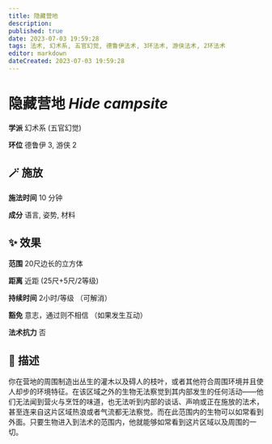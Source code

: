 ```yaml
---
title: 隐藏营地
description: 
published: true
date: 2023-07-03 19:59:28
tags: 法术, 幻术系, 五官幻觉, 德鲁伊法术, 3环法术, 游侠法术, 2环法术
editor: markdown
dateCreated: 2023-07-03 19:59:28
---
```


# **隐藏营地** *Hide campsite*

**学派** 幻术系 (五官幻觉) 

**环位** 德鲁伊 3, 游侠 2

## 🪄 施放

**施法时间** 10 分钟

**成分** 语言, 姿势, 材料

## ✨ 效果  

**范围** 20尺边长的立方体

**距离** 近距 (25尺+5尺/2等级)  

**持续时间** 2小时/等级 （可解消） 

**豁免** 意志，通过则不相信 （如果发生互动）

**法术抗力** 否

## 📖 描述

你在营地的周围制造出丛生的灌木以及碍人的枝叶，或者其他符合周围环境并且使人却步的环境特征。在该区域之外的生物无法察觉到其内部发生的任何活动——他们无法闻到营火与烹饪的味道，也无法听到内部的谈话、声响或正在施放的法术，甚至连来自这片区域热浪或者气流都无法察觉。而在此范围内的生物可以如常看到外面。只要生物进入到法术的范围内，他就能够如常看到这片区域以及周围的一切。
    